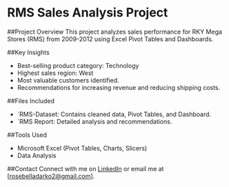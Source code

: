 # RMS Sales Analysis Project

##Project Overview
This project analyzes sales performance for RKY Mega Stores (RMS) from 2009-2012 using Excel Pivot Tables and Dashboards.

##Key Insights
- Best-selling product category: Technology
- Highest sales region: West
- Most valuable customers identified.
- Recommendations for increasing revenue and reducing shipping costs.

##Files Included
- `RMS-Dataset: Contains cleaned data, Pivot Tables, and Dashboard.
- `RMS Report: Detailed analysis and recommendations.

##Tools Used
- Microsoft Excel (Pivot Tables, Charts, Slicers)
- Data Analysis

##Contact
Connect with me on [LinkedIn](https://www.linkedin.com/in/rosebella-darko-27319a292) or email me at [rosebelladarko2@gmail.com].
